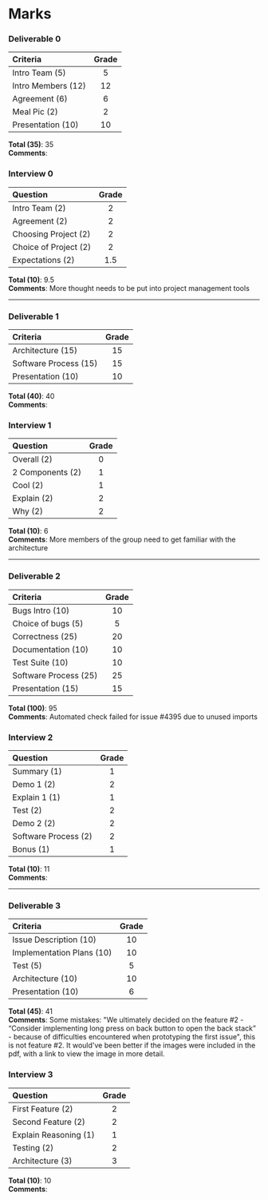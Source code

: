 # Marks

### Deliverable 0

| Criteria | Grade |
| :------- | :-----: |
| Intro Team (5) | 5 | 
| Intro Members (12) | 12 |  
| Agreement (6) | 6 |  
| Meal Pic (2) | 2 |  
| Presentation (10) | 10 | 

**Total (35)**: 35   
**Comments**:  

### Interview 0

| Question | Grade |
| :------- | :-----: |
| Intro Team (2) | 2 |
| Agreement (2) | 2 |
| Choosing Project (2) | 2 |  
| Choice of Project (2) | 2 |  
| Expectations (2) | 1.5 |  

**Total (10)**: 9.5  
**Comments**: More thought needs to be put into project management tools  

----------------

### Deliverable 1

| Criteria | Grade |
| :------- | :-----: |
| Architecture (15) | 15 |  
| Software Process (15) | 15 |  
| Presentation (10) | 10 |  

**Total (40)**: 40  
**Comments**:  

### Interview 1

| Question | Grade |
| :------- | :-----: |
| Overall (2) | 0 |  
| 2 Components (2) | 1 |  
| Cool (2) | 1 |  
| Explain (2) | 2 |  
| Why (2) | 2 |  

**Total (10)**: 6  
**Comments**: More members of the group need to get familiar with the architecture  

-----------------

### Deliverable 2

| Criteria | Grade |
| :------- | :-----: |
| Bugs Intro (10) | 10 |  
| Choice of bugs (5) | 5 |  
| Correctness (25) | 20 |  
| Documentation (10) | 10 |
| Test Suite (10) | 10 | 
| Software Process (25) | 25 |
| Presentation (15) | 15 |

**Total (100)**: 95  
**Comments**: Automated check failed for issue #4395 due to unused imports    

### Interview 2

| Question | Grade |
| :------- | :-----: |
| Summary (1) | 1 |  
| Demo 1 (2) | 2 |  
| Explain 1 (1) | 1 |  
| Test (2) | 2 |  
| Demo 2 (2) | 2 |  
| Software Process (2) | 2 | 
| Bonus (1) | 1 |

**Total (10)**: 11   
**Comments**:   

-----------------

### Deliverable 3

| Criteria | Grade |
| :------- | :-----: |
| Issue Description (10) | 10 |  
| Implementation Plans (10) | 10 |  
| Test (5) | 5 |  
| Architecture (10) | 10 |
| Presentation (10) | 6 |  

**Total (45)**: 41  
**Comments**: Some mistakes: "We ultimately decided on the feature #2 - “Consider implementing long press on back button to open the back stack” - because of difficulties encountered when prototyping the first issue", this is not feature #2. It would've been better if the images were included in the pdf, with a link to view the image in more detail.  

### Interview 3

| Question | Grade |
| :------- | :-----: |
| First Feature (2) | 2 |  
| Second Feature (2) | 2 |  
| Explain Reasoning (1) | 1 |  
| Testing (2) | 2 |  
| Architecture (3) | 3 |  

**Total (10)**: 10   
**Comments**:   
